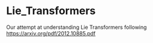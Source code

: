 # Lie_Transformers
Our attempt at understanding Lie Transformers following https://arxiv.org/pdf/2012.10885.pdf
